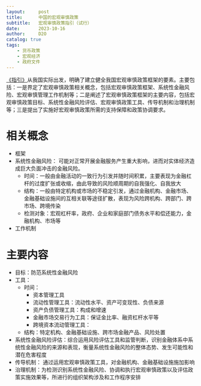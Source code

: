 ```yaml
---
layout:     post
title:      中国的宏观审慎政策
subtitle:   宏观审慎政策指引（试行）
date:       2023-10-16
author:     D2O
catalog: true
tags:
    - 货币政策
    - 宏观经济
    - 政府文件
---
```


[《指引》](https://www.gov.cn/xinwen/2022-01/01/content_5665976.htm)从我国实际出发，明确了建立健全我国宏观审慎政策框架的要素。主要包括：一是界定了宏观审慎政策相关概念，包括宏观审慎政策框架、系统性金融风险、宏观审慎管理工作机制等；二是阐述了宏观审慎政策框架的主要内容，包括宏观审慎政策目标、系统性金融风险评估、宏观审慎政策工具、传导机制和治理机制等；三是提出了实施好宏观审慎政策所需的支持保障和政策协调要求。

# 相关概念

- 框架
- 系统性金融风险： 可能对正常开展金融服务产生重大影响，进而对实体经济造成巨大负面冲击的金融风险。
    - 时间：一般由金融活动的一致行为引发并随时间积累，主要表现为金融杠杆的过度扩张或收缩，由此导致的风险顺周期的自我强化、自我放大
    - 结构：一般由特定机构或市场的不稳定引发，通过金融机构、金融市场、金融基础设施间的互相关联等途径扩散，表现为风险跨机构、跨部门、跨市场、跨境传染
    - 检测对象：宏观杠杆率，政府、企业和家庭部门债务水平和偿还能力，金融机构、市场等
- 工作机制

# 主要内容

- 目标：防范系统性金融风险
- 工具：
    - 时间：
        - 资本管理工具
        - 流动性管理工具：流动性水平、资产可变现性、负债来源
        - 资产负债管理工具：构成和增速
        - 金融市场交易行为工具：保证金比率、融资杠杆水平等
        - 跨境资本流动管理工具：
    - 结构：特定机构、金融基础设施、跨市场金融产品、风险处置
- 系统性金融风险评估：综合运用风险评估工具和监管判断，识别金融体系中系统性金融风险的来源和表现，衡量系统性金融风险的整体态势、发生可能性和潜在危害程度
- 传导机制： 通过运用宏观审慎政策工具，对金融机构、金融基础设施施加影响
- 治理机制：为检测识别系统性金融风险、协调和执行宏观审慎政策以及评估政策实施效果等，所进行的组织架构涉及和工作程序安排